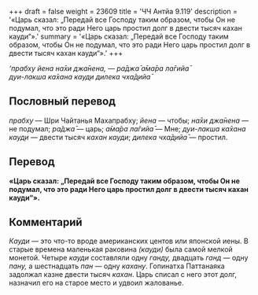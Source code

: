 +++
draft = false
weight = 23609
title = 'ЧЧ Антйа 9.119'
description = '«Царь сказал: „Передай все Господу таким образом, чтобы Он не подумал, что это ради Него царь простил долг в двести тысяч кахан кауди“».'
summary = '«Царь сказал: „Передай все Господу таким образом, чтобы Он не подумал, что это ради Него царь простил долг в двести тысяч кахан кауди“».'
+++

_‘прабху йена на̄хи джа̄нена, — ра̄джа̄ а̄ма̄ра ла̄гийа̄  
дуи-лакша ка̄хана кауд̣и дилека чха̄д̣ийа̄_

## Пословный перевод

_прабху_ — Шри Чайтанья Махапрабху; _йена_ — чтобы; _на̄хи_ _джа̄нена_ — не подумал; _ра̄джа̄_ — царь; _а̄ма̄ра_ _ла̄гийа̄_ — Мне; _дуи_\-_лакша_ _ка̄хана_ _кауд̣и_ — двести тысяч _кахан кауди_; _дилека_ _чха̄д̣ийа̄_ — простил.

## Перевод

**«Царь сказал: „Передай все Господу таким образом, чтобы Он не подумал, что это ради Него царь простил долг в двести тысяч кахан кауди“».**

## Комментарий

_Кауди_ — это что-то вроде американских центов или японской иены. В старые времена маленькая раковина _(кауди)_ была самой мелкой монетой. Четыре _кауди_ составляли одну _ганду,_ двадцать _ганд_ — одну _пану,_ а шестнадцать _пан_ — одну _кахану_. Гопинатха Паттанаяка задолжал казне двести тысяч _кахан_. Царь списал с него этот долг, назначил его на старое место и удвоил жалованье.
